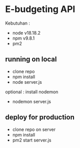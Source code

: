 # E-budgeting API
Kebutuhan :
- node v18.18.2
- npm v9.8.1
- pm2 

## running on local
- clone repo
- npm install
- node server.js

optional :
install nodemon
- nodemon server.js

## deploy for production
- clone repo on server
- npm install
- pm2 start server.js

